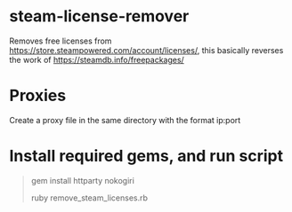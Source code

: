 # steam-license-remover
Removes free licenses from https://store.steampowered.com/account/licenses/, this basically reverses the work of https://steamdb.info/freepackages/

# Proxies
Create a proxy file in the same directory with the format ip:port

# Install required gems, and run script
> gem install httparty nokogiri
> 
> ruby remove_steam_licenses.rb
